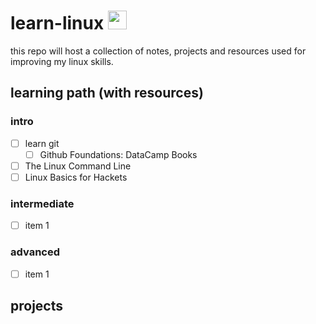 # learn-linux <img src="https://pop.system76.com/icon-512.png" alt="pop!_OS logo" width="30" />

this repo will host a collection of notes, projects and resources used for improving my linux skills. 

## learning path (with resources)
### intro
- [ ] learn git
  - [ ]  Github Foundations: DataCamp
Books
- [ ]  The Linux Command Line
- [ ]  Linux Basics for Hackets

### intermediate
- [ ] item 1

### advanced
- [ ] item 1

## projects
